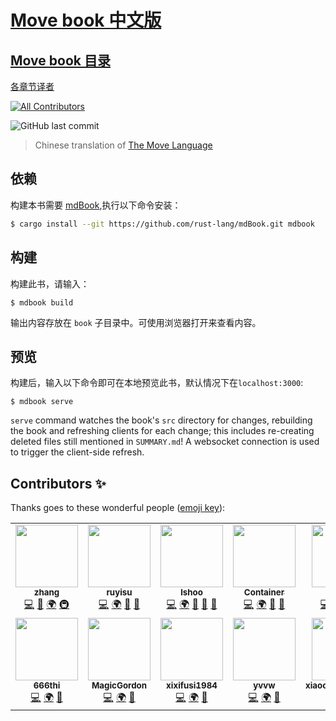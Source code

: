 # [Move book 中文版](https://movechina.github.io/move-book-zh/)

## [Move book 目录][moveBookDir]

[各章节译者](Translators.md)

[moveBookDir]: https://github.com/movechina/move-book-zh/blob/main/src/SUMMARY.md

<!-- ALL-CONTRIBUTORS-BADGE:START - Do not remove or modify this section -->
[![All Contributors](https://img.shields.io/badge/all_contributors-12-orange.svg?style=flat-square)](#contributors-)
<!-- ALL-CONTRIBUTORS-BADGE:END -->
![GitHub last commit](https://img.shields.io/github/last-commit/movechina/move-book-zh?color=gold)
<!-- ![GitHub contributors](https://img.shields.io/github/contributors/movechina/move-book-zh?color=pink) -->

> Chinese translation of [The Move Language][github-en]

[github-en]: https://github.com/move-language/move

## 依赖

构建本书需要 [mdBook],执行以下命令安装：

[mdBook]: https://github.com/rust-lang-nursery/mdBook

```bash
$ cargo install --git https://github.com/rust-lang/mdBook.git mdbook
```

## 构建

构建此书，请输入：

```
$ mdbook build
```

输出内容存放在 `book` 子目录中。可使用浏览器打开来查看内容。

## 预览

构建后，输入以下命令即可在本地预览此书，默认情况下在`localhost:3000`:

```
$ mdbook serve
```

`serve` command watches the book's `src` directory for changes, rebuilding the book and refreshing clients for each change; this includes re-creating deleted files still mentioned in `SUMMARY.md`! A websocket connection is used to trigger the client-side refresh.



## Contributors ✨

Thanks goes to these wonderful people ([emoji key](https://allcontributors.org/docs/en/emoji-key)):

<!-- ALL-CONTRIBUTORS-LIST:START - Do not remove or modify this section -->
<!-- prettier-ignore-start -->
<!-- markdownlint-disable -->
<table>
  <tr>
    <td align="center"><a href="https://github.com/Kusou1"><img src="https://avatars.githubusercontent.com/u/57334674?v=4?s=100" width="100px;" alt=""/><br /><sub><b>zhang</b></sub></a><br /><a href="https://github.com/movechina/move-book-zh/commits?author=Kusou1" title="Code">💻</a> <a href="https://github.com/movechina/move-book-zh/commits?author=Kusou1" title="Documentation">📖</a> <a href="#translation-Kusou1" title="Translation">🌍</a> <a href="#infra-Kusou1" title="Infrastructure (Hosting, Build-Tools, etc)">🚇</a></td>
    <td align="center"><a href="https://github.com/ruy1su"><img src="https://avatars.githubusercontent.com/u/9391802?v=4?s=100" width="100px;" alt=""/><br /><sub><b>ruyisu</b></sub></a><br /><a href="https://github.com/movechina/move-book-zh/commits?author=ruy1su" title="Code">💻</a> <a href="#translation-ruy1su" title="Translation">🌍</a> <a href="https://github.com/movechina/move-book-zh/commits?author=ruy1su" title="Documentation">📖</a> <a href="https://github.com/movechina/move-book-zh/pulls?q=is%3Apr+reviewed-by%3Aruy1su" title="Reviewed Pull Requests">👀</a></td>
    <td align="center"><a href="https://github.com/lshoo"><img src="https://avatars.githubusercontent.com/u/670440?v=4?s=100" width="100px;" alt=""/><br /><sub><b>lshoo</b></sub></a><br /><a href="https://github.com/movechina/move-book-zh/commits?author=lshoo" title="Code">💻</a> <a href="#translation-lshoo" title="Translation">🌍</a> <a href="https://github.com/movechina/move-book-zh/commits?author=lshoo" title="Documentation">📖</a> <a href="#ideas-lshoo" title="Ideas, Planning, & Feedback">🤔</a> <a href="https://github.com/movechina/move-book-zh/pulls?q=is%3Apr+reviewed-by%3Alshoo" title="Reviewed Pull Requests">👀</a></td>
    <td align="center"><a href="https://github.com/Container-00"><img src="https://avatars.githubusercontent.com/u/61052480?v=4?s=100" width="100px;" alt=""/><br /><sub><b>Container</b></sub></a><br /><a href="https://github.com/movechina/move-book-zh/commits?author=Container-00" title="Code">💻</a> <a href="#translation-Container-00" title="Translation">🌍</a> <a href="https://github.com/movechina/move-book-zh/commits?author=Container-00" title="Documentation">📖</a> <a href="https://github.com/movechina/move-book-zh/pulls?q=is%3Apr+reviewed-by%3AContainer-00" title="Reviewed Pull Requests">👀</a></td>
    <td align="center"><a href="https://github.com/nosalt99"><img src="https://avatars.githubusercontent.com/u/22558493?v=4?s=100" width="100px;" alt=""/><br /><sub><b>nosalt</b></sub></a><br /><a href="https://github.com/movechina/move-book-zh/commits?author=nosalt99" title="Code">💻</a> <a href="#translation-nosalt99" title="Translation">🌍</a> <a href="https://github.com/movechina/move-book-zh/commits?author=nosalt99" title="Documentation">📖</a> <a href="#infra-nosalt99" title="Infrastructure (Hosting, Build-Tools, etc)">🚇</a></td>
    <td align="center"><a href="https://github.com/stephenreborn"><img src="https://avatars.githubusercontent.com/u/6388610?v=4?s=100" width="100px;" alt=""/><br /><sub><b>stephenreborn</b></sub></a><br /><a href="https://github.com/movechina/move-book-zh/commits?author=stephenreborn" title="Code">💻</a> <a href="#translation-stephenreborn" title="Translation">🌍</a> <a href="#talk-stephenreborn" title="Talks">📢</a></td>
  </tr>
  <tr>
    <td align="center"><a href="https://github.com/666thi"><img src="https://avatars.githubusercontent.com/u/109965699?v=4?s=100" width="100px;" alt=""/><br /><sub><b>666thi</b></sub></a><br /><a href="https://github.com/movechina/move-book-zh/commits?author=666thi" title="Code">💻</a> <a href="#translation-666thi" title="Translation">🌍</a> <a href="#talk-666thi" title="Talks">📢</a></td>
    <td align="center"><a href="https://github.com/MagicGordon"><img src="https://avatars.githubusercontent.com/u/19465870?v=4?s=100" width="100px;" alt=""/><br /><sub><b>MagicGordon</b></sub></a><br /><a href="https://github.com/movechina/move-book-zh/commits?author=MagicGordon" title="Code">💻</a> <a href="#translation-MagicGordon" title="Translation">🌍</a> <a href="#talk-MagicGordon" title="Talks">📢</a></td>
    <td align="center"><a href="https://github.com/xixifusi1984"><img src="https://avatars.githubusercontent.com/u/39210551?v=4?s=100" width="100px;" alt=""/><br /><sub><b>xixifusi1984</b></sub></a><br /><a href="https://github.com/movechina/move-book-zh/commits?author=xixifusi1984" title="Code">💻</a> <a href="#translation-xixifusi1984" title="Translation">🌍</a> <a href="#talk-xixifusi1984" title="Talks">📢</a></td>
    <td align="center"><a href="https://github.com/yvvw"><img src="https://avatars.githubusercontent.com/u/15168529?v=4?s=100" width="100px;" alt=""/><br /><sub><b>yvvw</b></sub></a><br /><a href="https://github.com/movechina/move-book-zh/commits?author=yvvw" title="Code">💻</a> <a href="#translation-yvvw" title="Translation">🌍</a> <a href="#talk-yvvw" title="Talks">📢</a></td>
    <td align="center"><a href="https://github.com/xiaochuan891102"><img src="https://avatars.githubusercontent.com/u/109952533?v=4?s=100" width="100px;" alt=""/><br /><sub><b>xiaochuan891102</b></sub></a><br /><a href="https://github.com/movechina/move-book-zh/commits?author=xiaochuan891102" title="Code">💻</a> <a href="#translation-xiaochuan891102" title="Translation">🌍</a> <a href="#talk-xiaochuan891102" title="Talks">📢</a></td>
    <td align="center"><a href="https://github.com/stephenLee"><img src="https://avatars.githubusercontent.com/u/1144508?v=4?s=100" width="100px;" alt=""/><br /><sub><b>stephenLee</b></sub></a><br /><a href="https://github.com/movechina/move-book-zh/commits?author=stephenLee" title="Code">💻</a> <a href="#translation-stephenLee" title="Translation">🌍</a> <a href="#talk-stephenLee" title="Talks">📢</a></td>
  </tr>
</table>

<!-- markdownlint-restore -->
<!-- prettier-ignore-end -->

<!-- ALL-CONTRIBUTORS-LIST:END -->
